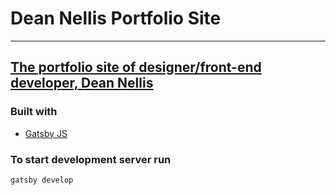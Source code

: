 # Dean Nellis Portfolio Site

---

## [The portfolio site of designer/front-end developer, Dean Nellis](https://deannellis.me/)

### Built with

-   [Gatsby JS](https://www.gatsbyjs.com/)

### To start development server run

```
gatsby develop
```
